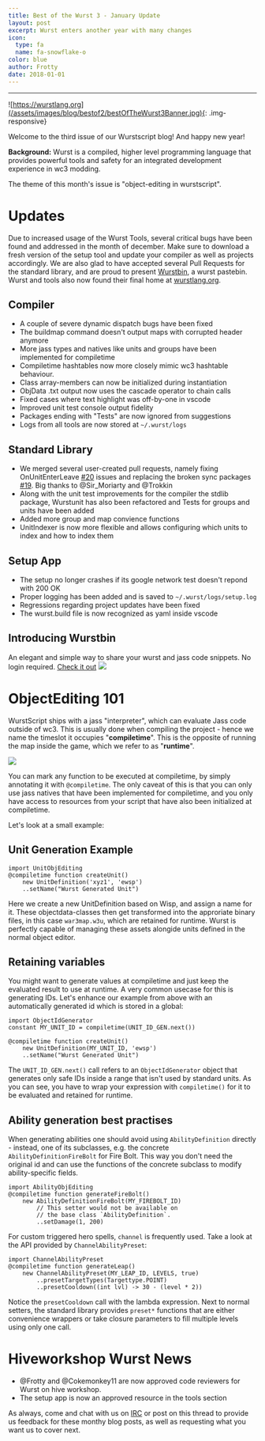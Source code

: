 ```yaml
---
title: Best of the Wurst 3 - January Update
layout: post
excerpt: Wurst enters another year with many changes
icon:
  type: fa
  name: fa-snowflake-o
color: blue
author: Frotty
date: 2018-01-01
---
```

------
![https://wurstlang.org](/assets/images/blog/bestof2/bestOfTheWurst3Banner.jpg){: .img-responsive}

Welcome to the third issue of our Wurstscript blog! And happy new year!

**Background:** Wurst is a compiled, higher level programming language that provides powerful tools and safety for an integrated development experience in wc3 modding.

The theme of this month's issue is "object-editing in wurstscript".


# Updates

Due to increased usage of the Wurst Tools, several critical bugs have been found and addressed in the month of december. Make sure to download a fresh version of the setup tool and update your compiler as well as projects accordingly. We are also glad to have accepted several Pull Requests for the standard library, and are proud to present [Wurstbin](https://bin.wurstlang.org/), a wurst pastebin. Wurst and tools also now found their final home at [wurstlang.org](https://wurstlang.org/).

## Compiler
* A couple of severe dynamic dispatch bugs have been fixed
* The buildmap command doesn't output maps with corrupted header anymore
* More jass types and natives like units and groups have been implemented for compiletime
* Compiletime hashtables now more closely mimic wc3 hashtable behaviour.
* Class array-members can now be initialized during instantiation
* ObjData .txt output now uses the cascade operator to chain calls
* Fixed cases where text highlight was off-by-one in vscode
* Improved unit test console output fidelity
* Packages ending with "Tests" are now ignored from suggestions
* Logs from all tools are now stored at `~/.wurst/logs`


## Standard Library
* We merged several user-created pull requests, namely fixing OnUnitEnterLeave [#20](https://github.com/wurstscript/WurstStdlib2/pull/20) issues and replacing the broken sync packages [#19](https://github.com/wurstscript/WurstStdlib2/pull/19). Big thanks to @Sir_Moriarty and @Trokkin
* Along with the unit test improvements for the compiler the stdlib package, Wurstunit has also been refactored and Tests for groups and units have been added
* Added more group and map convience functions
* UnitIndexer is now more flexible and allows configuring which units to index and how to index them

## Setup App
* The setup no longer crashes if its google network test doesn't repond with 200 OK
* Proper logging has been added and is saved to `~/.wurst/logs/setup.log`
* Regressions regarding project updates have been fixed
* The wurst.build file is now recognized as yaml inside vscode

## Introducing Wurstbin
An elegant and simple way to share your wurst and jass code snippets. No login required.
[Check it out](https://bin.wurstlang.org/)
![](https://i.imgur.com/8bVnUT1.png)


# ObjectEditing 101

WurstScript ships with a jass "interpreter", which can evaluate Jass code outside of wc3. This is usually done when compiling the project - hence we name the timeslot it occupies "__compiletime__". This is the opposite of running the map inside the game, which we refer to as "__runtime__".

![](https://i.imgur.com/bJA1su0.png)

You can mark any function to be executed at compiletime, by simply annotating it with `@compiletime`. The only caveat of this is that you can only use jass natives that have been implemented for compiletime, and you only have access to resources from your script that have also been initialized at compiletime.

Let's look at a small example:

## Unit Generation Example

```wurst
import UnitObjEditing
@compiletime function createUnit()
    new UnitDefinition('xyz1', 'ewsp')
	..setName("Wurst Generated Unit")
```

Here we create a new UnitDefinition based on Wisp, and assign a name for it. These objectdata-classes then get transformed into the approriate binary files, in this case `war3map.w3u`, which are retained for runtime. Wurst is perfectly capable of managing these assets alongide units defined in the normal object editor.

## Retaining variables

You might want to generate values at compiletime and just keep the evaluated result to use at runtime. A very common usecase for this is generating IDs.
Let's enhance our example from above with an automatically generated id which  is stored in a global:

```wurst
import ObjectIdGenerator
constant MY_UNIT_ID = compiletime(UNIT_ID_GEN.next()) 

@compiletime function createUnit()
    new UnitDefinition(MY_UNIT_ID, 'ewsp')
	..setName("Wurst Generated Unit")
```

The `UNIT_ID_GEN.next()` call refers to an `ObjectIdGenerator` object that generates only safe IDs inside a range that isn't used by standard units. As you can see, you have to wrap your expression with `compiletime()` for it to be evaluated and retained for runtime.

## Ability generation best practises

When generating abilities one should avoid using `AbilityDefinition` directly - instead, one of its subclasses, e.g. the concrete `AbilityDefinitionFireBolt` for Fire Bolt. This way you don't need the original id and can use the functions of the concrete subclass to modify ability-specific fields.

```wurst
import AbilityObjEditing
@compiletime function generateFireBolt()
    new AbilityDefinitionFireBolt(MY_FIREBOLT_ID)
        // This setter would not be available on
        // the base class `AbilityDefinition`.
        ..setDamage(1, 200)
```

For custom triggered hero spells, `channel` is frequently used. Take a look at the API provided by `ChannelAbilityPreset`:

```wurst
import ChannelAbilityPreset
@compiletime function generateLeap()
    new ChannelAbilityPreset(MY_LEAP_ID, LEVELS, true)
        ..presetTargetTypes(Targettype.POINT)
        ..presetCooldown((int lvl) -> 30 - (level * 2))
```

Notice the `presetCooldown` call with the lambda expression. Next to normal setters, the standard library provides `preset*` functions that are either convenience wrappers or take closure parameters to fill multiple levels using only one call.


# Hiveworkshop Wurst News

* @Frotty and @Cokemonkey11 are now approved code reviewers for Wurst on hive workshop.
* The setup app is now an approved resource in the tools section

As always, come and chat with us on [IRC](https://webchat.quakenet.org/?channels=#inwc.de-maps) or post on this thread to provide us feedback for these monthy blog posts, as well as requesting what you want us to cover next.
